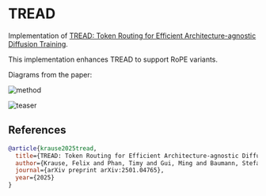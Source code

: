 # TREAD

Implementation of [TREAD: Token Routing for Efficient Architecture-agnostic Diffusion Training](https://arxiv.org/abs/2501.04765).

This implementation enhances TREAD to support RoPE variants.

Diagrams from the paper:

![method](https://compvis.github.io/tread/static/images/method.png)

![teaser](https://compvis.github.io/tread/static/images/teaser.png)

## References

```bibtex
@article{krause2025tread,
  title={TREAD: Token Routing for Efficient Architecture-agnostic Diffusion Training},
  author={Krause, Felix and Phan, Timy and Gui, Ming and Baumann, Stefan Andreas and Hu, Vincent Tao and Ommer, Bj{\"o}rn},
  journal={arXiv preprint arXiv:2501.04765},
  year={2025}
}
```
